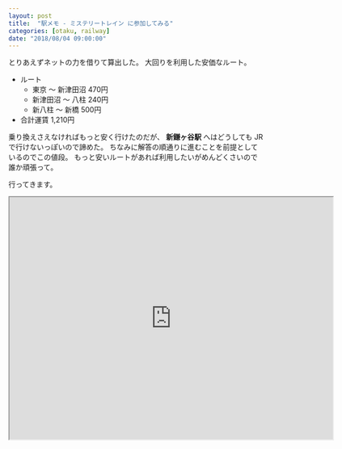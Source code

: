 ```yaml
---
layout: post
title:  "駅メモ - ミステリートレイン に参加してみる"
categories: [otaku, railway]
date: "2018/08/04 09:00:00"
---
```


とりあえずネットの力を借りて算出した。
大回りを利用した安価なルート。

- ルート
  - 東京 〜 新津田沼 470円
  - 新津田沼 〜 八柱 240円
  - 新八柱 〜 新橋 500円
- 合計運賃 1,210円

乗り換えさえなければもっと安く行けたのだが、 **新鎌ヶ谷駅** へはどうしても JR で行けないっぽいので諦めた。
ちなみに解答の順通りに進むことを前提としているのでこの値段。
もっと安いルートがあれば利用したいがめんどくさいので誰か頑張って。

行ってきます。

<iframe src="https://www.google.com/maps/d/u/0/embed?mid=1aNayypnUGbv4A22l7vuOdyl1DjXPVNcS" width="640" height="480"></iframe>

